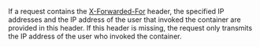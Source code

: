 If a request contains the [X-Forwarded-For](https://en.wikipedia.org/wiki/X-Forwarded-For) header, the specified IP addresses and the IP address of the user that invoked the container are provided in this header. If this header is missing, the request only transmits the IP address of the user who invoked the container.